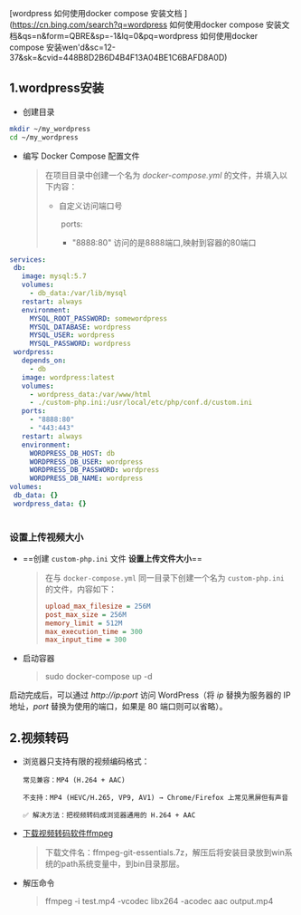 [wordpress 如何使用docker compose 安装文档 ](https://cn.bing.com/search?q=wordpress 如何使用docker compose  安装文档&qs=n&form=QBRE&sp=-1&lq=0&pq=wordpress 如何使用docker compose  安装wen'd&sc=12-37&sk=&cvid=448B8D2B6D4B4F13A04BE1C6BAFD8A0D)



## 1.wordpress安装

- 创建目录

```bash
mkdir ~/my_wordpress
cd ~/my_wordpress
```

- 编写 Docker Compose 配置文件

  > 在项目目录中创建一个名为 *docker-compose.yml* 的文件，并填入以下内容：
  >
  > - 自定义访问端口号
  >
  >   ​	ports:
  >
  >   - "8888:80"   访问的是8888端口,映射到容器的80端口

```yml
services:
 db:
   image: mysql:5.7
   volumes:
     - db_data:/var/lib/mysql
   restart: always
   environment:
     MYSQL_ROOT_PASSWORD: somewordpress
     MYSQL_DATABASE: wordpress
     MYSQL_USER: wordpress
     MYSQL_PASSWORD: wordpress
 wordpress:
   depends_on:
     - db
   image: wordpress:latest
   volumes:
     - wordpress_data:/var/www/html
     - ./custom-php.ini:/usr/local/etc/php/conf.d/custom.ini
   ports:
     - "8888:80"  
     - "443:443"
   restart: always
   environment:
     WORDPRESS_DB_HOST: db
     WORDPRESS_DB_USER: wordpress
     WORDPRESS_DB_PASSWORD: wordpress
     WORDPRESS_DB_NAME: wordpress
volumes:
 db_data: {}
 wordpress_data: {}
 
```

### 设置上传视频大小


- ==创建 `custom-php.ini` 文件 **设置上传文件大小**==

  > 在与 `docker-compose.yml` 同一目录下创建一个名为 `custom-php.ini` 的文件，内容如下：
  >
  > ```ini
  > upload_max_filesize = 256M
  > post_max_size = 256M
  > memory_limit = 512M
  > max_execution_time = 300
  > max_input_time = 300
  > ```

- 启动容器

  > sudo docker-compose up -d

启动完成后，可以通过 *http://ip:port* 访问 WordPress（将 *ip* 替换为服务器的 IP 地址，*port* 替换为使用的端口，如果是 80 端口则可以省略）。



## 2.视频转码

- 浏览器只支持有限的视频编码格式：

  ```
  常见兼容：MP4 (H.264 + AAC)
  
  不支持：MP4 (HEVC/H.265, VP9, AV1) → Chrome/Firefox 上常见黑屏但有声音
  
  ✅ 解决方法：把视频转码成浏览器通用的 H.264 + AAC
  ```

- [下载视频转码软件ffmpeg]( https://www.gyan.dev/ffmpeg/builds/)

  > 下载文件名：ffmpeg-git-essentials.7z，解压后将安装目录放到win系统的path系统变量中，到bin目录那层。

- 解压命令

  > ffmpeg -i test.mp4 -vcodec libx264 -acodec aac output.mp4